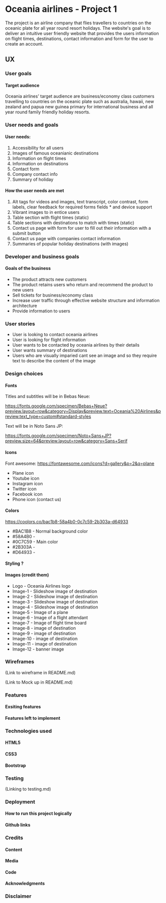 # Oceania airlines - Project 1

The project is an airline company that flies travellers to countries on the oceanic plate for all year round resort holidays. The website's goal is to deliver an intuitive user friendly website that provides the users information on flight times, destinations, contact information and form for the user to create an account.

## UX

### User goals

#### Target audience

Oceania airlines' target audience are business/economy class customers travelling to countries on the oceanic plate such as australia, hawaii, new zealand and papua new guinea primary for international business and all year round family friendly holiday resorts.

### User needs and goals

#### User needs:

1. Accessibility for all users
2. Images of famous oceanianic destinations
3. Information on flight times
4. Information on destinations
5. Contact form
6. Company contact info
7. Summary of holiday

#### How the user needs are met

1. Alt tags for videos and images, text transcript, color contrast, form labels, clear feedback for required forms fields * and device support
2. Vibrant images to in entice users
3. Table section with flight times (static)
4. Table sections with destinations to match with times (static)
5. Contact us page with form for user to fill out their information with a submit button
6. Contact us page with companies contact information
7. Summaries of popular holiday destinations (with images)

### Developer and business goals

#### Goals of the business   		
- The product attracts new customers
- The product retains users who return and recommend the product to new users
- Sell tickets for business/economy class
- Increase user traffic through effective website structure and information architecture
- Provide information to users

### User stories

- User is looking to contact oceania airlines
- User is looking for flight information
- User wants to be contacted by oceania airlines by their details
- User wants summary of destinations
- Users who are visually imparied cant see an image and so they require text to describe the content of the image

### Design choices

#### Fonts  	
Titles and subtitles will be in Bebas Neue:

https://fonts.google.com/specimen/Bebas+Neue?preview.layout=row&category=Display&preview.text=Oceania%20Airlines&preview.text_type=custom#standard-styles

Text will be in Noto Sans JP:

https://fonts.google.com/specimen/Noto+Sans+JP?preview.size=64&preview.layout=row&category=Sans+Serif

#### Icons
Font awesome:
https://fontawesome.com/icons?d=gallery&p=2&q=plane
- Plane icon
- Youtube icon
- Instagram icon
- Twitter icon
- Facebook icon
- Phone icon (contact us)

#### Colors
https://coolors.co/bac1b8-58a4b0-0c7c59-2b303a-d64933
- #BAC1B8 - Normal background color
- #58A4B0 -
- #0C7C59 - Main color
- #2B303A -  
- #D64933 -

#### Styling ?

#### Images (credit them)

- Logo - Oceania Airlines logo
- Image-1 - Slideshow image of destination
- Image-2 - Slideshow image of destination
- Image-3 - Slideshow image of destination
- Image-4 - Slideshow image of destination
- Image-5 - Image of a plane
- Image-6 - Image of a flight attendant
- Image-7 - Image of flight time board
- Image-8 - image of destination
- Image-9 - image of destination
- Image-10 - image of destination
- Image-11 - image of destination
- Image-12 - banner image

### Wireframes
(Link to wireframe in README.md)

(Link to Mock up in README.md)

### Features

#### Exsiting features

#### Features left to implement

### Technologies used

#### HTML5

#### CSS3

#### Bootstrap

### Testing
(Linking to testing.md)

### Deployment

#### How to run this project logically

#### Github links

### Credits

#### Content

#### Media

#### Code

#### Acknowledgments

### Disclaimer

